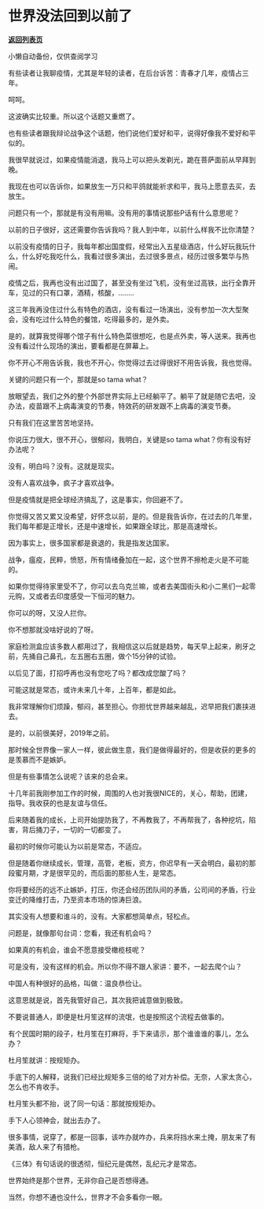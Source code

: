 # 世界没法回到以前了

[**返回列表页**](/gzh/记忆承载3)

小懒自动备份，仅供查阅学习

有些读者让我聊疫情，尤其是年轻的读者，在后台诉苦：青春才几年，疫情占三年。  

  

呵呵。

  

这波确实比较重。所以这个话题又重燃了。  

  

也有些读者跟我辩论战争这个话题，他们说他们爱好和平，说得好像我不爱好和平似的。

  

我很早就说过，如果疫情能消退，我马上可以把头发剃光，跪在菩萨面前从早拜到晚。  

  

我现在也可以告诉你，如果放生一万只和平鸽就能祈求和平，我马上愿意去买，去放生。

  

问题只有一个，那就是有没有用嘛。没有用的事情说那些P话有什么意思呢？

  

以前的日子很好，这还需要你告诉我吗？我人到中年，以前什么样我不比你清楚？  

  

以前没有疫情的日子，我每年都出国度假，经常出入五星级酒店，什么好玩我玩什么，什么好吃我吃什么，我看过很多演出，去过很多景点，经历过很多繁华与热闹。  

  

疫情之后，我再也没有出过国了，甚至没有坐过飞机，没有坐过高铁，出行全靠开车，见过的只有口罩，酒精，核酸，........  

  

这三年我再没住过什么有特色的酒店，没有看过一场演出，没有参加一次大型聚会，没有吃过什么特色的餐馆，吃得最多的，是外卖。  

  

是的，就算我觉得哪个馆子有什么特色菜很想吃，也是点外卖，等人送来。我再也没有看过什么现场的演出，要看都是在屏幕上。

  

你不开心不用告诉我，我也不开心，你觉得过去过得很好不用告诉我，我也觉得。  

  

关键的问题只有一个，那就是so tama what？  

  

放眼望去，我们之外的整个外部世界实际上已经躺平了。躺平了就是随它去吧，没办法，疫苗跟不上病毒演变的节奏，特效药的研发跟不上病毒的演变节奏。

  

只有我们在这里苦苦地坚持。  

  

你说压力很大，很不开心，很郁闷，我明白，关键是so tama what？你有没有好办法呢？

  

没有，明白吗？没有。这就是现实。

  

没有人喜欢战争，疯子才喜欢战争。  

  

但是疫情就是把全球经济搞乱了，这是事实，你回避不了。

  

你觉得又苦又累又没希望，好怀念以前，是的。但是我告诉你，在过去的几年里，我们每年都是正增长，还是中速增长，如果跟全球比，那是高速增长。

  

因为事实上，很多国家都是衰退的，我是指发达国家。

  

战争，瘟疫，民粹，愤怒，所有情绪叠加在一起，这个世界不擦枪走火是不可能的。  

  

如果你觉得待家里受不了，你可以去乌克兰嘛，或者去美国街头和小二黑们一起零元购，又或者去印度感受一下恒河的魅力。  

  

你可以的呀，又没人拦你。

  

你不想那就没啥好说的了呀。  

  

家庭检测盒应该多数人都用过了，我相信这以后就是趋势，每天早上起来，刷牙之前，先捅自己鼻孔，左五圈右五圈，做个15分钟的试验。  

  

以后见了面，打招呼再也没有您吃了吗？都改成您酸了吗？

  

可能这就是常态，或许未来几十年，上百年，都是如此。  

  

我非常理解你们烦躁，郁闷，甚至担心。你担忧世界越来越乱，迟早把我们裹挟进去。

  

是的，以前很美好，2019年之前。  

  

那时候全世界像一家人一样，彼此做生意，我们是做得最好的，但是收获的更多的是羡慕而不是嫉妒。  

  

但是有些事情怎么说呢？该来的总会来。

  

十几年前我刚参加工作的时候，周围的人也对我很NICE的，关心，帮助，团建，指导。我收获的也是友谊与信任。

  

后来随着我的成长，上司开始提防我了，不再教我了，不再帮我了，各种挖坑，陷害，背后捅刀子，一切的一切都变了。

  

最初的时候你可能认为以前是常态，不适应。  

  

但是随着你继续成长，管理，高管，老板，资方，你迟早有一天会明白，最初的那段蜜月期，才是很罕见的，而后面的那些人生，是常态。

  

你将要经历的远不止嫉妒，打压，你还会经历团队间的矛盾，公司间的矛盾，行业变迁的降维打击，乃至资本市场的惊涛巨浪。  

  

其实没有人想要和谁斗的，没有。大家都想简单点，轻松点。

  

问题是，就像那句台词：您看，我还有机会吗？

  

如果真的有机会，谁会不愿意接受橄榄枝呢？  

  

可是没有，没有这样的机会。所以你不得不跟人家讲：要不，一起去爬个山？

  

中国人有种很好的品格，叫做：温良恭俭让。  

  

这意思就是说，首先我管好自己，其次我把诚意做到极致。  

  

不要说普通人，即便是杜月笙这样的流氓，也是按照这个流程去做事的。  

  

有个民国时期的段子，杜月笙在打麻将，手下来请示，那个谁谁谁的事儿，怎么办？  

  

杜月笙就讲：按规矩办。  

  

手底下的人解释，说我们已经比规矩多三倍的给了对方补偿。无奈，人家太贪心，怎么也不肯收手。

  

杜月笙头都不抬，说了同一句话：那就按规矩办。

  

手下人心领神会，就出去办了。

  

很多事情，说穿了，都是一回事，该咋办就咋办，兵来将挡水来土掩，朋友来了有美酒，敌人来了有猎枪。  

  

《三体》有句话说的很透彻，恒纪元是偶然，乱纪元才是常态。

  

世界始终是那个世界，无非你自己是否想得通。

  

当然，你想不通也没什么，世界才不会多看你一眼。

